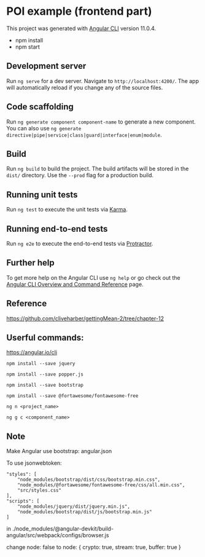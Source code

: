 # POI example (frontend part)

This project was generated with [Angular CLI](https://github.com/angular/angular-cli) version 11.0.4.

* npm install
* npm start

## Development server

Run `ng serve` for a dev server. Navigate to `http://localhost:4200/`. The app will automatically reload if you change any of the source files.

## Code scaffolding

Run `ng generate component component-name` to generate a new component. You can also use `ng generate directive|pipe|service|class|guard|interface|enum|module`.

## Build

Run `ng build` to build the project. The build artifacts will be stored in the `dist/` directory. Use the `--prod` flag for a production build.

## Running unit tests

Run `ng test` to execute the unit tests via [Karma](https://karma-runner.github.io).

## Running end-to-end tests

Run `ng e2e` to execute the end-to-end tests via [Protractor](http://www.protractortest.org/).

## Further help

To get more help on the Angular CLI use `ng help` or go check out the [Angular CLI Overview and Command Reference](https://angular.io/cli) page.

## Reference

https://github.com/cliveharber/gettingMean-2/tree/chapter-12

## Userful commands:

https://angular.io/cli

```
npm install --save jquery

npm install --save popper.js

npm install --save bootstrap

npm install --save @fortawesome/fontawesome-free

ng n <project_name>

ng g c <component_name>
```

## Note

Make Angular use bootstrap:
angular.json

To use jsonwebtoken:
```
"styles": [
    "node_modules/bootstrap/dist/css/bootstrap.min.css",
    "node_modules/@fortawesome/fontawesome-free/css/all.min.css",
    "src/styles.css"
],
"scripts": [
    "node_modules/jquery/dist/jquery.min.js",
    "node_modules/bootstrap/dist/js/bootstrap.min.js" 
]
```

in ./node_modules/@angular-devkit/build-angular/src/webpack/configs/browser.js

change 
node: false
to
node: { crypto: true, stream: true, buffer: true }
